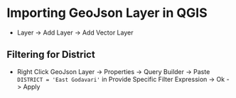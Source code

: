 # Importing GeoJson Layer in QGIS
- Layer -> Add Layer -> Add Vector Layer

## Filtering for District
- Right Click GeoJson Layer -> Properties -> Query Builder -> Paste `DISTRICT = 'East Godavari'` in Provide Specific Filter Expression -> Ok -> Apply
